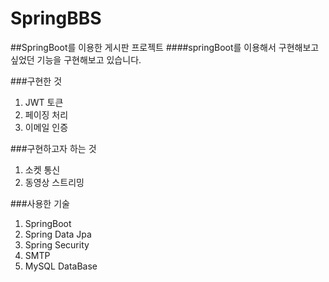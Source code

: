 # SpringBBS

##SpringBoot를 이용한 게시판 프로젝트
####springBoot를 이용해서 구현해보고 싶었던 기능을 구현해보고 있습니다.

###구현한 것
1) JWT 토큰 
2) 페이징 처리
3) 이메일 인증 


###구현하고자 하는 것
1) 소켓 통신
2) 동영상 스트리밍

###사용한 기술
1) SpringBoot
2) Spring Data Jpa
3) Spring Security 
4) SMTP
5) MySQL DataBase


